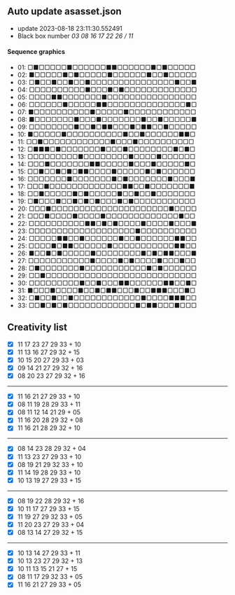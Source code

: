## Auto update asasset.json

* update 2023-08-18 23:11:30.552491
* Black box number _03 08 16 17 22 26 / 11_
#### Sequence graphics

* 01: □■□□□□□■□□□□□□■■□□□□□□■□■□□□□□
* 02: ■□□□□□■□■□□□□□■□□□□□□■□□■□□□□□
* 03: □■□□■□□■□□■□□□□□□□□□□□□□□□■□□■
* 04: □□□□□□□□□□■□□□■□■□□□□□□□□□□□□□
* 05: □□□□■■□□□□□□□■□□□□□□□□□□□□□□□□
* 06: □□□□□□■□□□□□■■□□□□□□□□□□□□□□■□
* 07: ■□□□□□□□□□□■□□□□□■□□□□□□□□□□□□
* 08: ■□□□□□□□■□□□■□□□□□□□■□□■□□□□□■
* 09: □□□□□□□□■□□■□■■□□□■□■■□□■□□□□□
* 10: ■□□□□□■□□□□□□□□□□■□□■□□□□□□■■□
* 11: □□■□□□□□□□□□□□□■□□□■□□□□□□□□□□
* 12: □■■■□■□□□□□□□■□□□■□□□□□□□□■□■□
* 13: □□□□□□□□□■□□□□□□□□■□□□□■□□□□□□
* 14: □□□■□□□□□□□■■□□□□□■□□□■□□□□□■□
* 15: □□■□□■□■□■■□□□□■□□□□□■□■□□□□□□
* 16: □□□□□□□■□□□□□□□■□■□□□□□□□■□□□■
* 17: □□□■□□□□□□□□□□□□□■■□□■□□□□□□□■
* 18: □□■□□□□□■□■□□□□□■□□■□□■□□□□□□□
* 19: □■□□□■□□■□■□■□□□■□■□□□□□□□□□□□
* 20: □□□■□□□□□□□□□□□□□□□□□□□□□■□□□□
* 21: □□□■□□□□■□□□□■□□□□□□□□□□□□□■□□
* 22: □□□□□□□□□□■■□■□■□□□□■□□□□■□□□■
* 23: □□□□□□□□□□□□□□□□□□□■□□□□□□□□□□
* 24: □□□□□■■□□■□□□□□□■□□■□□□□□□■■□□
* 25: □□□□■□■■□□□□□□■□□□□□□□□□□□■■□□
* 26: ■□□■□■□□□□□■□□□□□□□□■□■□■■□□□■
* 27: □□□□□□□□□□□■□□□□■□■□□□□■□□□■□□
* 28: □■□□□□□□□■□□□□□□□□□□□■□■□□□□□□
* 29: □□■□□□□□□□□□□□□□□□□□□□□□□□□□□□
* 30: □□□□□□□□□■□□■□□□■■□□□□□□■■□□■□
* 31: ■□□□■□□□□■□□■□■■□□□■□□■■■□□□■□
* 32: □■□□■□□■□□□□□□□□□□□□■□□□□■■■□□
* 33: □□■□■□■□□□□□□□□□□□□■□■■□□□■□□□
## Creativity list

- [x] 11 17 23 27 29 33 + 10
- [x] 11 13 16 27 29 32 + 15
- [x] 10 15 20 27 29 33 + 03
- [x] 09 14 21 27 29 32 + 16
- [x] 08 20 23 27 29 32 + 16
***
- [x] 11 16 21 27 29 33 + 10
- [x] 08 11 19 28 29 33 + 11
- [x] 08 11 12 14 21 29 + 05
- [x] 11 16 20 28 29 32 + 08
- [x] 11 16 21 28 29 32 + 10
***
- [x] 08 14 23 28 29 32 + 04
- [x] 11 13 23 27 29 33 + 10
- [x] 08 19 21 29 32 33 + 10
- [x] 11 14 19 28 29 33 + 10
- [x] 10 13 19 27 29 33 + 15
***
- [x] 08 19 22 28 29 32 + 16
- [x] 10 11 17 27 29 33 + 15
- [x] 11 19 27 29 32 33 + 05
- [x] 11 20 23 27 29 33 + 04
- [x] 08 13 14 27 29 32 + 15
***
- [x] 10 13 14 27 29 33 + 11
- [x] 10 13 23 27 29 32 + 13
- [x] 10 11 13 15 21 27 + 15
- [x] 08 11 17 29 32 33 + 05
- [x] 11 16 21 27 29 33 + 05
